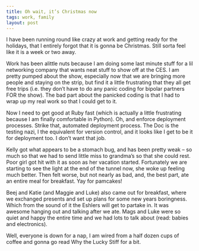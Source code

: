 ```yaml
---
title: Oh wait, it’s Christmas now
tags: work, family
layout: post
---
```

I have been running round like crazy at work and getting ready for the holidays, that I entirely forgot that it is gonna be Christmas.  Still sorta feel like it is a week or two away.



Work has been alittle nuts because I am doing some last minute stuff for a lil networking company that wants neat stuff to show off at the CES.  I am pretty pumped about the show, especially now that we are bringing more people and staying on the strip, but find it a little frustrating that they all get free trips (i.e. they don’t have to do any panic coding for bipolar partners FOR the show).  The bad part about the panicked coding is that I had to wrap up my real work so that I could get to it.  



Now I need to get good at Ruby fast (which is actually a little frustrating because I am finally comfortable in Python).  Oh, and enforce deployment processes.  Strike that, automated deployment process. The Doc is the testing nazi, I the equivalent for version control, and it looks like I get to be it for deployment too. I don’t want that job.



Kelly got what appears to be a stomach bug, and has been pretty weak – so much so that we had to send little miss to grandma’s so that she could rest.  Poor girl got hit with it as soon as her vacation started.  Fortunately we are starting to see the light at the end of the tunnel now, she woke up feeling much better.  Then felt worse, but not nearly as bad, and, the best part, ate an entire meal for breakfast.  Yay for pamcakes!  



Beej and Katie (and Maggie and Luke) also came out for breakfast, where we exchanged presents and set up plans for some new years boringness. Which from the sound of it the Eshlers will get to partake in.  It was awesome hanging out and talking after we ate.  Mags and Luke were so quiet and happy the entire time and we had lots to talk about (read: babies and electronics).



Well, everyone is down for a nap, I am wired from a half dozen cups of coffee and gonna go read Why the Lucky Stiff for a bit.
